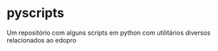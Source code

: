 # pyscripts
Um repositório com alguns scripts em python com utilitários diversos relacionados ao edopro
